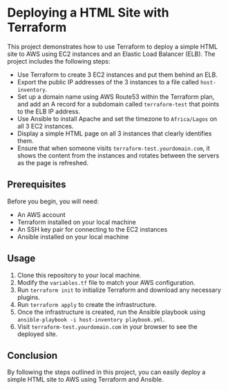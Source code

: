 # Deploying a HTML Site with Terraform

This project demonstrates how to use Terraform to deploy a simple HTML site to AWS using EC2 instances and an Elastic Load Balancer (ELB). The project includes the following steps:

- Use Terraform to create 3 EC2 instances and put them behind an ELB.
- Export the public IP addresses of the 3 instances to a file called `host-inventory`.
- Set up a domain name using AWS Route53 within the Terraform plan, and add an A record for a subdomain called `terraform-test` that points to the ELB IP address.
- Use Ansible to install Apache and set the timezone to `Africa/Lagos` on all 3 EC2 instances.
- Display a simple HTML page on all 3 instances that clearly identifies them.
- Ensure that when someone visits `terraform-test.yourdomain.com`, it shows the content from the instances and rotates between the servers as the page is refreshed.

## Prerequisites

Before you begin, you will need:

- An AWS account
- Terraform installed on your local machine
- An SSH key pair for connecting to the EC2 instances
- Ansible installed on your local machine

## Usage

1. Clone this repository to your local machine.
2. Modify the `variables.tf` file to match your AWS configuration.
3. Run `terraform init` to initialize Terraform and download any necessary plugins.
4. Run `terraform apply` to create the infrastructure.
5. Once the infrastructure is created, run the Ansible playbook using `ansible-playbook -i host-inventory playbook.yml`.
6. Visit `terraform-test.yourdomain.com` in your browser to see the deployed site.

## Conclusion

By following the steps outlined in this project, you can easily deploy a simple HTML site to AWS using Terraform and Ansible.
